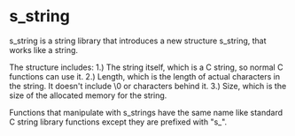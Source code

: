 s_string
========

s_string is a string library that introduces a new structure s_string, that works like a string.

The structure includes:
1.) The string itself, which is a C string, so normal C functions can use it.
2.) Length, which is the length of actual characters in the string. It doesn't include \0 or characters behind it. 
3.) Size, which is the size of the allocated memory for the string.


Functions that manipulate with s_strings have the same name like standard C string library functions except they are prefixed with "s_".